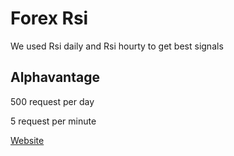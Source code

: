 # Forex Rsi
We used Rsi daily and Rsi hourty to get best signals

## Alphavantage
500 request per day

5 request per minute

[Website](https://www.alphavantage.co/)